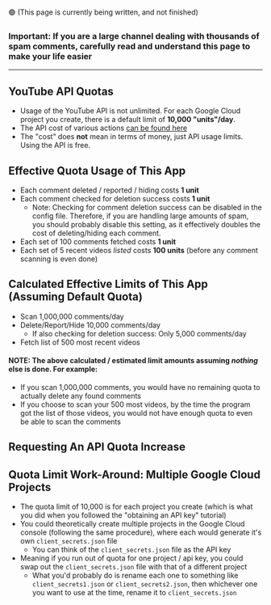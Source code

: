 🟢 (This page is currently being written, and not finished)
### Important: If you are a large channel dealing with thousands of spam comments, carefully read and understand this page to make your life easier

***

## YouTube API Quotas
* Usage of the YouTube API is not unlimited. For each Google Cloud project you create, there is a default limit of **10,000 "units"/day**.
* The API cost of various actions [can be found here](https://developers.google.com/youtube/v3/determine_quota_cost)
* The "cost" does **not** mean in terms of money, just API usage limits. Using the API is free.

## Effective Quota Usage of This App
* Each comment deleted / reported / hiding costs **1 unit**
* Each comment checked for deletion success costs **1 unit**
   * Note: Checking for comment deletion success can be disabled in the config file. Therefore, if you are handling large amounts of spam, you should probably disable this setting, as it effectively doubles the cost of deleting/hiding each comment.
* Each set of 100 comments fetched costs **1 unit**
* Each set of 5 recent videos _listed_ costs **100 units** (before any comment scanning is even done)

## Calculated Effective Limits of This App (Assuming Default Quota)
* Scan 1,000,000 comments/day
* Delete/Report/Hide 10,000 comments/day
   * If also checking for deletion success: Only 5,000 comments/day
* Fetch list of 500 most recent videos

#### NOTE: The above calculated / estimated limit amounts assuming _nothing_ else is done. For example:
   * If you scan 1,000,000 comments, you would have no remaining quota to actually delete any found comments
   * If you choose to scan your 500 most videos, by the time the program got the list of those videos, you would not have enough quota to even be able to scan the comments

## Requesting An API Quota Increase
   

## Quota Limit Work-Around: Multiple Google Cloud Projects
   * The quota limit of 10,000 is for each project you create (which is what you did when you followed the "obtaining an API key" tutorial)
   * You could theoretically create multiple projects in the Google Cloud console (following the same procedure), where each would generate it's own `client_secrets.json` file
      * You can think of the `client_secrets.json` file as the API key
   * Meaning if you run out of quota for one project / api key, you could swap out the `client_secrets.json` file with that of a different project
      * What you'd probably do is rename each one to something like `client_secrets1.json` or `client_secrets2.json`, then whichever one you want to use at the time, rename it to `client_secrets.json`

